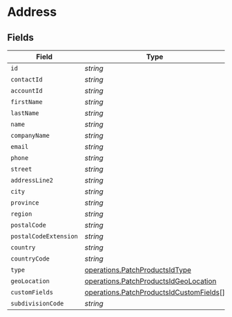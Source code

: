 # Address


## Fields

| Field                                                                                              | Type                                                                                               | Required                                                                                           | Description                                                                                        |
| -------------------------------------------------------------------------------------------------- | -------------------------------------------------------------------------------------------------- | -------------------------------------------------------------------------------------------------- | -------------------------------------------------------------------------------------------------- |
| `id`                                                                                               | *string*                                                                                           | :heavy_minus_sign:                                                                                 | N/A                                                                                                |
| `contactId`                                                                                        | *string*                                                                                           | :heavy_minus_sign:                                                                                 | N/A                                                                                                |
| `accountId`                                                                                        | *string*                                                                                           | :heavy_minus_sign:                                                                                 | N/A                                                                                                |
| `firstName`                                                                                        | *string*                                                                                           | :heavy_minus_sign:                                                                                 | N/A                                                                                                |
| `lastName`                                                                                         | *string*                                                                                           | :heavy_minus_sign:                                                                                 | N/A                                                                                                |
| `name`                                                                                             | *string*                                                                                           | :heavy_minus_sign:                                                                                 | N/A                                                                                                |
| `companyName`                                                                                      | *string*                                                                                           | :heavy_minus_sign:                                                                                 | N/A                                                                                                |
| `email`                                                                                            | *string*                                                                                           | :heavy_minus_sign:                                                                                 | N/A                                                                                                |
| `phone`                                                                                            | *string*                                                                                           | :heavy_minus_sign:                                                                                 | N/A                                                                                                |
| `street`                                                                                           | *string*                                                                                           | :heavy_minus_sign:                                                                                 | N/A                                                                                                |
| `addressLine2`                                                                                     | *string*                                                                                           | :heavy_minus_sign:                                                                                 | N/A                                                                                                |
| `city`                                                                                             | *string*                                                                                           | :heavy_minus_sign:                                                                                 | N/A                                                                                                |
| `province`                                                                                         | *string*                                                                                           | :heavy_minus_sign:                                                                                 | N/A                                                                                                |
| `region`                                                                                           | *string*                                                                                           | :heavy_minus_sign:                                                                                 | N/A                                                                                                |
| `postalCode`                                                                                       | *string*                                                                                           | :heavy_minus_sign:                                                                                 | N/A                                                                                                |
| `postalCodeExtension`                                                                              | *string*                                                                                           | :heavy_minus_sign:                                                                                 | N/A                                                                                                |
| `country`                                                                                          | *string*                                                                                           | :heavy_minus_sign:                                                                                 | N/A                                                                                                |
| `countryCode`                                                                                      | *string*                                                                                           | :heavy_minus_sign:                                                                                 | N/A                                                                                                |
| `type`                                                                                             | [operations.PatchProductsIdType](../../models/operations/patchproductsidtype.md)                   | :heavy_minus_sign:                                                                                 | N/A                                                                                                |
| `geoLocation`                                                                                      | [operations.PatchProductsIdGeoLocation](../../models/operations/patchproductsidgeolocation.md)     | :heavy_minus_sign:                                                                                 | N/A                                                                                                |
| `customFields`                                                                                     | [operations.PatchProductsIdCustomFields](../../models/operations/patchproductsidcustomfields.md)[] | :heavy_minus_sign:                                                                                 | N/A                                                                                                |
| `subdivisionCode`                                                                                  | *string*                                                                                           | :heavy_minus_sign:                                                                                 | N/A                                                                                                |